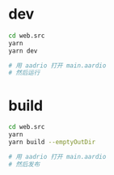 # dev

```bash
cd web.src
yarn
yarn dev

# 用 aadrio 打开 main.aardio
# 然后运行
```

# build

```bash
cd web.src
yarn
yarn build --emptyOutDir

# 用 aadrio 打开 main.aardio
# 然后发布
```
